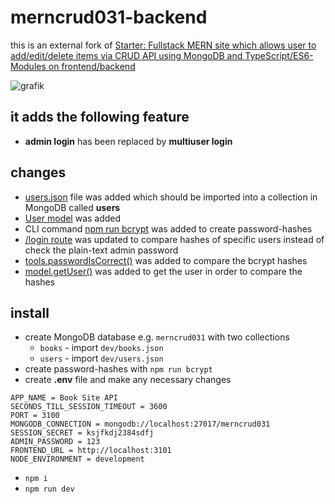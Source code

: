 # merncrud031-backend

this is an external fork of [Starter: Fullstack MERN site which allows user to add/edit/delete items via CRUD API using MongoDB and TypeScript/ES6-Modules on frontend/backend](https://starters.tanguay.eu/list/mernMongooseBookCrudFullstack)

![grafik](https://user-images.githubusercontent.com/446574/214612264-b78d6e68-a8a9-4d8f-af25-7375a4ac24f5.png)

## it adds the following feature

- **admin login** has been replaced by **multiuser login**

## changes

- [users.json](https://github.com/edwardtanguay/merncrud031-backend/blob/main/dev/users.json) file was added which should be imported into a collection in MongoDB called **users**
- [User model](https://github.com/edwardtanguay/merncrud031-backend/blob/main/src/models/User.ts) was added
- CLI command [npm run bcrypt](https://github.com/edwardtanguay/merncrud031-backend/blob/main/cli/bcrypt.mjs) was added to create password-hashes
- [/login route](https://github.com/edwardtanguay/merncrud031-backend/blob/0f9961bfd81fe36f3578ae8a3aa28773f6c04e35/src/server.ts#L54) was updated to compare hashes of specific users instead of check the plain-text admin password
- [tools.passwordIsCorrect()](https://github.com/edwardtanguay/merncrud031-backend/blob/0f9961bfd81fe36f3578ae8a3aa28773f6c04e35/src/tools.ts#L3) was added to compare the bcrypt hashes
- [model.getUser()](https://github.com/edwardtanguay/merncrud031-backend/blob/0f9961bfd81fe36f3578ae8a3aa28773f6c04e35/src/model.ts#L27) was added to get the user in order to compare the hashes

## install

- create MongoDB database e.g. `merncrud031` with two collections
  - `books` - import `dev/books.json`
  - `users` - import `dev/users.json`
- create password-hashes with `npm run bcrypt`
- create **.env** file and make any necessary changes

``` text
APP_NAME = Book Site API
SECONDS_TILL_SESSION_TIMEOUT = 3600
PORT = 3100
MONGODB_CONNECTION = mongodb://localhost:27017/merncrud031
SESSION_SECRET = ksjfkdj2384sdfj
ADMIN_PASSWORD = 123
FRONTEND_URL = http://localhost:3101
NODE_ENVIRONMENT = development
```

- `npm i`
- `npm run dev`
